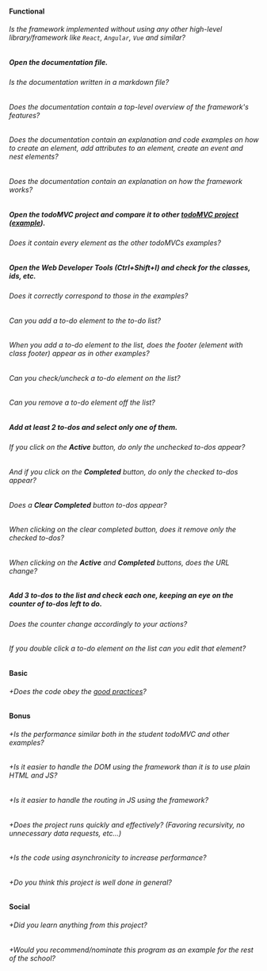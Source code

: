 #### Functional

###### Is the framework implemented without using any other high-level library/framework like `React`, `Angular`, `Vue` and similar?

##### Open the documentation file.

###### Is the documentation written in a markdown file?

###### Does the documentation contain a top-level overview of the framework's features?

###### Does the documentation contain an explanation and code examples on how to create an element, add attributes to an element, create an event and nest elements?

###### Does the documentation contain an explanation on how the framework works?

##### Open the todoMVC project and compare it to other [todoMVC project](http://todomvc.com/) ([example](http://todomvc.com/examples/vanillajs/)).

###### Does it contain every element as the other todoMVCs examples?

##### Open the Web Developer Tools (Ctrl+Shift+I) and check for the classes, ids, etc.

###### Does it correctly correspond to those in the examples?

###### Can you add a to-do element to the to-do list?

###### When you add a to-do element to the list, does the footer (element with class footer) appear as in other examples?

###### Can you check/uncheck a to-do element on the list?

###### Can you remove a to-do element off the list?

##### Add at least 2 to-dos and select only one of them.

###### If you click on the **Active** button, do only the unchecked to-dos appear?

###### And if you click on the **Completed** button, do only the checked to-dos appear?

###### Does a **Clear Completed** button to-dos appear?

###### When clicking on the clear completed button, does it remove only the checked to-dos?

###### When clicking on the **Active** and **Completed** buttons, does the URL change?

##### Add 3 to-dos to the list and check each one, keeping an eye on the counter of to-dos left to do.

###### Does the counter change accordingly to your actions?

###### If you double click a to-do element on the list can you edit that element?

#### Basic

###### +Does the code obey the [good practices](../../good-practices/README.md)?

#### Bonus

###### +Is the performance similar both in the student todoMVC and other examples?

###### +Is it easier to handle the DOM using the framework than it is to use plain HTML and JS?

###### +Is it easier to handle the routing in JS using the framework?

###### +Does the project runs quickly and effectively? (Favoring recursivity, no unnecessary data requests, etc...)

###### +Is the code using asynchronicity to increase performance?

###### +Do you think this project is well done in general?

#### Social

###### +Did you learn anything from this project?

###### +Would you recommend/nominate this program as an example for the rest of the school?
